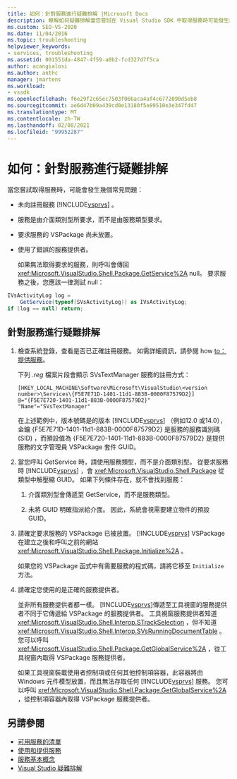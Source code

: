 ```yaml
---
title: 如何：針對服務進行疑難排解 |Microsoft Docs
description: 瞭解如何疑難排解當您嘗試在 Visual Studio SDK 中取得服務時可能發生的幾個常見問題。
ms.custom: SEO-VS-2020
ms.date: 11/04/2016
ms.topic: troubleshooting
helpviewer_keywords:
- services, troubleshooting
ms.assetid: 001551da-4847-4f59-a0b2-fcd327d7f5ca
author: acangialosi
ms.author: anthc
manager: jmartens
ms.workload:
- vssdk
ms.openlocfilehash: f6e29f2c65ec7503f06baca4af4c6772090d5eb8
ms.sourcegitcommit: ae6d47b09a439cd0e13180f5e89510e3e347fd47
ms.translationtype: MT
ms.contentlocale: zh-TW
ms.lasthandoff: 02/08/2021
ms.locfileid: "99952287"
---
```

# <a name="how-to-troubleshoot-services"></a>如何：針對服務進行疑難排解
當您嘗試取得服務時，可能會發生幾個常見問題：

- 未向註冊服務 [!INCLUDE[vsprvs](../code-quality/includes/vsprvs_md.md)] 。

- 服務是由介面類別型所要求，而不是由服務類型要求。

- 要求服務的 VSPackage 尚未放置。

- 使用了錯誤的服務提供者。

  如果無法取得要求的服務，則呼叫會傳回 <xref:Microsoft.VisualStudio.Shell.Package.GetService%2A> null。 要求服務之後，您應該一律測試 null：

```csharp
IVsActivityLog log =
    GetService(typeof(SVsActivityLog)) as IVsActivityLog;
if (log == null) return;
```

## <a name="to-troubleshoot-a-service"></a>針對服務進行疑難排解

1. 檢查系統登錄，查看是否已正確註冊服務。 如需詳細資訊，請參閱 how [to：提供服務](../extensibility/how-to-provide-a-service.md)。

    下列 *.reg* 檔案片段會顯示 SVsTextManager 服務的註冊方式：

   ```
   [HKEY_LOCAL_MACHINE\Software\Microsoft\VisualStudio\<version number>\Services\{F5E7E71D-1401-11d1-883B-0000F87579D2}]
   @="{F5E7E720-1401-11d1-883B-0000F87579D2}"
   "Name"="SVsTextManager"
   ```

    在上述範例中，版本號碼是的版本 [!INCLUDE[vsprvs](../code-quality/includes/vsprvs_md.md)] （例如12.0 或14.0），金鑰 {F5E7E71D-1401-11d1-883B-0000F87579D2} 是服務的服務識別碼 (SID) ，而預設值為 {F5E7E720-1401-11d1-883B-0000F87579D2} 是提供服務的文字管理員 VSPackage 套件 GUID。

2. 當您呼叫 GetService 時，請使用服務類型，而不是介面類別型。 從要求服務時 [!INCLUDE[vsprvs](../code-quality/includes/vsprvs_md.md)] ，會 <xref:Microsoft.VisualStudio.Shell.Package> 從類型中解壓縮 GUID。 如果下列條件存在，就不會找到服務：

   1. 介面類別型會傳遞至 GetService，而不是服務類型。

   2. 未將 GUID 明確指派給介面。 因此，系統會視需要建立物件的預設 GUID。

3. 請確定要求服務的 VSPackage 已被放置。 [!INCLUDE[vsprvs](../code-quality/includes/vsprvs_md.md)] VSPackage 在建立之後和呼叫之前的網站 <xref:Microsoft.VisualStudio.Shell.Package.Initialize%2A> 。

    如果您的 VSPackage 函式中有需要服務的程式碼，請將它移至 `Initialize` 方法。

4. 請確定您使用的是正確的服務提供者。

    並非所有服務提供者都一樣。 [!INCLUDE[vsprvs](../code-quality/includes/vsprvs_md.md)]傳遞至工具視窗的服務提供者不同于它傳遞給 VSPackage 的服務提供者。 工具視窗服務提供者知道 <xref:Microsoft.VisualStudio.Shell.Interop.STrackSelection> ，但不知道 <xref:Microsoft.VisualStudio.Shell.Interop.SVsRunningDocumentTable> 。 您可以呼叫 <xref:Microsoft.VisualStudio.Shell.Package.GetGlobalService%2A> ，從工具視窗內取得 VSPackage 服務提供者。

    如果工具視窗裝載使用者控制項或任何其他控制項容器，此容器將由 Windows 元件模型放置，而且無法存取任何 [!INCLUDE[vsprvs](../code-quality/includes/vsprvs_md.md)] 服務。 您可以呼叫 <xref:Microsoft.VisualStudio.Shell.Package.GetGlobalService%2A> ，從控制項容器內取得 VSPackage 服務提供者。

## <a name="see-also"></a>另請參閱
- [可用服務的清單](../extensibility/internals/list-of-available-services.md)
- [使用和提供服務](../extensibility/using-and-providing-services.md)
- [服務基本概念](../extensibility/internals/service-essentials.md)
- [Visual Studio 疑難排解](/troubleshoot/visualstudio/welcome-visual-studio/)
